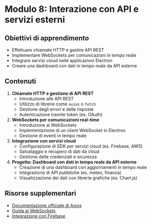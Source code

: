 # Modulo 8: Interazione con API e servizi esterni

## Obiettivi di apprendimento
- Effettuare chiamate HTTP e gestire API REST
- Implementare WebSockets per comunicazioni in tempo reale
- Integrare servizi cloud nelle applicazioni Electron
- Creare una dashboard con dati in tempo reale da API esterne

## Contenuti
1. **Chiamate HTTP e gestione di API REST**
    - Introduzione alle API REST
    - Utilizzo di librerie come `axios` o `fetch`
    - Gestione degli errori e delle risposte
    - Autenticazione tramite token (es. OAuth)
2. **WebSockets per comunicazioni real-time**
    - Introduzione ai WebSockets
    - Implementazione di un client WebSocket in Electron
    - Gestione di eventi in tempo reale
3. **Integrazione con servizi cloud**
    - Configurazione di SDK per servizi cloud (es. Firebase, AWS)
    - Salvataggio e recupero di dati da cloud
    - Gestione delle credenziali e sicurezza
4. **Progetto: Dashboard con dati in tempo reale da API esterne**
    - Creazione di una dashboard con aggiornamenti in tempo reale
    - Integrazione di API pubbliche (es. meteo, finanza)
    - Visualizzazione dei dati con librerie grafiche (es. Chart.js)

## Risorse supplementari
- [Documentazione ufficiale di Axios](https://axios-http.com/)
- [Guida ai WebSockets](https://developer.mozilla.org/en-US/docs/Web/API/WebSockets_API)
- [Integrazione con Firebase](https://firebase.google.com/docs)
